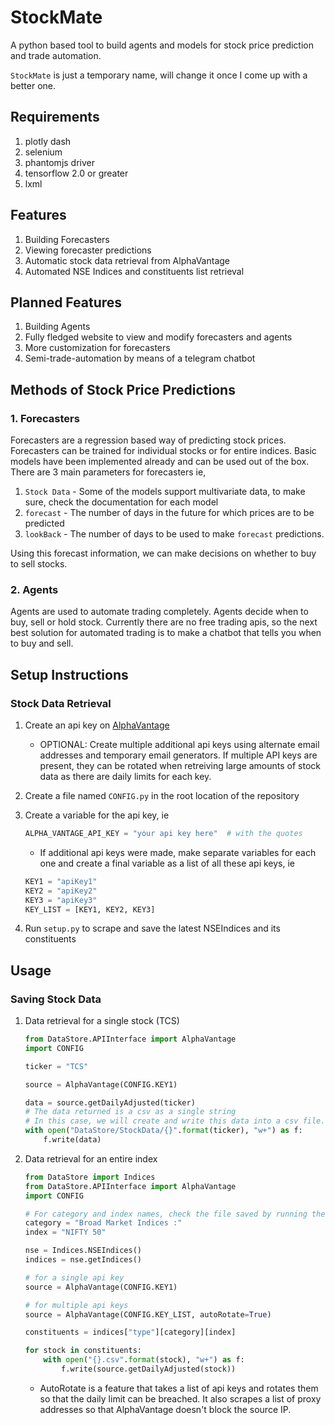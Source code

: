 # StockMate

A python based tool to build agents and models for stock price prediction and trade automation.

`StockMate` is just a temporary name, will change it once I come up with a better one.

## Requirements

1. plotly dash
2. selenium
3. phantomjs driver
4. tensorflow 2.0 or greater
5. lxml

## Features

1. Building Forecasters
2. Viewing forecaster predictions
3. Automatic stock data retrieval from AlphaVantage
4. Automated NSE Indices and constituents list retrieval

## Planned Features

1. Building Agents
2. Fully fledged website to view and modify forecasters and agents
3. More customization for forecasters
4. Semi-trade-automation by means of a telegram chatbot

## Methods of Stock Price Predictions

### 1. Forecasters

Forecasters are a regression based way of predicting stock prices. Forecasters can be trained for individual stocks or for entire indices. Basic models have been implemented already and can be used out of the box. There are 3 main parameters for forecasters ie,

1. `Stock Data` - Some of the models support multivariate data, to make sure, check the documentation for each model
2. `forecast` - The number of days in the future for which prices are to be predicted
3. `lookBack` - The number of days to be used to make `forecast` predictions.

Using this forecast information, we can make decisions on whether to buy to sell stocks.

### 2. Agents

Agents are used to automate trading completely. Agents decide when to buy, sell or hold stock. Currently there are no free trading apis, so the next best solution for automated trading is to make a chatbot that tells you when to buy and sell.

## Setup Instructions

### Stock Data Retrieval

1. Create an api key on [AlphaVantage](https://www.alphavantage.co/support/#api-key)
    - OPTIONAL: Create multiple additional api keys using alternate email addresses and temporary email generators. If multiple API keys are present, they can be rotated when retreiving large amounts of stock data as there are daily limits for each key.
2. Create a file named `CONFIG.py` in the root location of the repository
3. Create a variable for the api key, ie

    ```python
    ALPHA_VANTAGE_API_KEY = "your api key here"  # with the quotes
    ```

    - If additional api keys were made, make separate variables for each one and create a final variable as a list of all these api keys, ie

    ```python
    KEY1 = "apiKey1"
    KEY2 = "apiKey2"
    KEY3 = "apiKey3"
    KEY_LIST = [KEY1, KEY2, KEY3]
    ```

4. Run `setup.py` to scrape and save the latest NSEIndices and its constituents

## Usage

### Saving Stock Data

1. Data retrieval for a single stock (TCS)

    ```python
    from DataStore.APIInterface import AlphaVantage
    import CONFIG

    ticker = "TCS"

    source = AlphaVantage(CONFIG.KEY1)

    data = source.getDailyAdjusted(ticker)
    # The data returned is a csv as a single string
    # In this case, we will create and write this data into a csv file.
    with open("DataStore/StockData/{}".format(ticker), "w+") as f:
        f.write(data)

    ```

2. Data retrieval for an entire index

    ```python
    from DataStore import Indices
    from DataStore.APIInterface import AlphaVantage
    import CONFIG

    # For category and index names, check the file saved by running the setup.py file
    category = "Broad Market Indices :"
    index = "NIFTY 50"

    nse = Indices.NSEIndices()
    indices = nse.getIndices()

    # for a single api key
    source = AlphaVantage(CONFIG.KEY1)

    # for multiple api keys
    source = AlphaVantage(CONFIG.KEY_LIST, autoRotate=True)

    constituents = indices["type"][category][index]

    for stock in constituents:
        with open("{}.csv".format(stock), "w+") as f:
            f.write(source.getDailyAdjusted(stock))
    ```

    - AutoRotate is a feature that takes a list of api keys and rotates them so that the daily limit can be breached. It also scrapes a list of proxy addresses so that AlphaVantage doesn't block the source IP.
